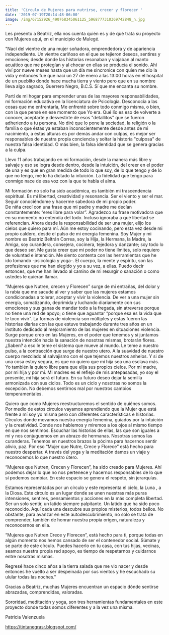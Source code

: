 ```yaml
---
title: 'Círculo de Mujeres para nutrirse, crecer y florecer '
date: '2019-07-19T20:14:48-06:00'
image: /img/67152926_490768345061125_5968777310369742848_n.jpg
---
```

Les presento a Beatriz, ella nos cuenta quién es y de qué trata su proyecto con Mujeres aquí, en el municipio de Mulegé. 

"Nací del vientre de una mujer soñadora, emprendedora y de apariencia independiente. Un vientre cariñoso en el que se tejieron deseos, sentires y emociones; desde donde las historias resonaban y viajaban al manto acuático que me protegían y al chocar en ellas se producía el sonido.           Ahí viví por nueve meses hasta que un día me sincronice con quien me dio la vida y entonces fue que nací un 27 de enero a las 13:00 horas en el hospital de un pueblito donde hace mucha tierra y viento pero que en su nombre lleva algo sagrado, Guerrero Negro, B.C.S.                                                                   Sí que me encanta su nombre.

Partí de mi hogar para emprender unas de las mayores responsabilidades, mi formación educativa en la licenciatura de Psicología.                                                                       Desconocía a las cosas que me enfrentaría, Me enfrenté sobre todo conmigo misma, o bien, con la que pensé en ese momento que Yo era. Qué lío es eso de volverte a conocer, aceptarte y desvestirte  de esos "detallitos" que se fueron adheriendo a tu persona. No diré que lo pone la sociedad, la religión o la familia o que éstas ya estaban inconscientemente desde antes de mi nacimiento, a estas alturas es por demás andar con culpas, es mejor ser responsables de nuestra propia conciencia y soltar la historia "culposa" de nuestra falsa identidad. O más bien, la falsa identidad que se genera gracias a la culpa. 

Llevo 11 años trabajando en mi formación, desde la manera más libre y salvaje y eso se logra desde dentro, desde la intuición, del creer en el poder de una y es que en gran medida de todo lo que soy, de lo que tengo y de lo que no tengo, me lo ha dictado la intuición. La fidelidad que tengo para conmigo nace de esa voz con la que te habla el alma.                                                                      

Mi formación no solo ha sido académica,  es también mi trascendencia espiritual. Es mi libertad, creatividad y resonancia. Ser el viento y ser el mar. Seguir conociéndome y hacerme sabedora de mi propio poder.\
De niña crecí con una frase que mi padre y madre me decían constantemente: “eres libre para volar”. Agradezco su frase motivadora que en su momento no entendía del todo. Incluso ignoraba a qué libertad se referencian. Ahora desde la responsabilidad de ser una mujer, elijo  los cielos que quiero para mí. Aún me estoy cocinando, pero esta vez desde mi propio caldero, desde el pulso de mi energía femenina.
Soy Mujer y mi nombre es Beatriz Beltrán Correa, soy la Hija, la Hermana, la Madre, la Amiga, soy  curandera, consejera, cocinera, tejedora y  danzante; soy todo lo que deseo ser. Me gusta creer que mi poder no tiene límites, solo requiero de voluntad e intención.                                                                                                                    Me siento contenta con las herramientas que he ido tomando -psicología y yoga-. El cuerpo, la mente y espíritu, son las profesiones que me han elegido y yo a su vez, a ellas.  Puedo decir entonces, que me han llevado al camino de mi resurgir o sanación o como ustedes le quieran llamar.  

“Mujeres que Nutren, crecen y Florecen” surge de mi entrañas, del dolor y la rabia que me sacude al ver y saber que las mujeres estamos condicionadas a tolerar, aceptar y vivir la violencia.  De ver a una mujer sin energía, somatizando, deprimida y luchando diariamente con sus emociones y sus ganas de mandar todo a la fregada, sin atreverse porque no tiene una red de apoyo; o tiene que aguantar “porque esa es la vida que le toco vivir”.                                                                                      La formas de violencia son múltiples y estas fueron las historias diarias con las que estuve trabajando durante tres años en un instituto dedicado al mejoramiento de las mujeres en situaciones violencia.                                                                                                                                            Surge porque creo en las Mujeres, en el poder que tenemos y si juntamos nuestra intención hacia la sanación de nosotras mismas, brotarán flores. ¿Saben? a eso le teme el sistema que mueve al mundo. Le teme a nuestro pulso, a la contracción que surge de nuestro utero. A la suavidad de nuestro cuerpo mezclado al salvajismo con el que tejemos nuestros anhelos. Y si de una cosa estoy segura, es que no quiero que mi hija sea una esclava más. Yo también la quiero libre para que elija sus propios cielos. Por mi madre, por mi hija y por mí. Mi madres es el reflejo de mis antepasadas, yo soy el presente, mi hija será el futuro. En su futuro deseo dejar la semilla armonizada con sus ciclos. Todo es un ciclo y nosotras no somos la excepción. No debemos sentirnos mal por nuestros cambios temperamentales. 

Quiero que como Mujeres reestructuremos el sentido de quiénes somos. Por medio de estos círculos vayamos aprendiendo que la Mujer que está frente a mí soy yo misma pero con diferentes características e historias. Círculos donde movamos nuestra energía femenina, guiados por la intuición y la creatividad. Donde nos hablemos y miremos a los ojos al mismo tiempo en que nos sentimos. Escuchar las historias de ellas, las que son iguales a mí y nos conjuguemos en un abrazo de hermanas. Nosotras somos las curanderas. Tenemos en nuestros brazos la pócima para hacernos sentir alivio, paz. Por eso “Mujer que Nutre, Crece y Florece” está hecho para nuestro despertar. A través del yoga y la meditación damos un viaje y reconocemos lo que nuestro útero. 

“Mujeres que Nutren, Crecen y Florecen”,  ha sido creado para Mujeres. Ahí podemos dejar lo que no nos pertenece y hacernos responsables de lo que sí podemos cambiar.                                                                                                                               En este espacio se genera el respeto, sin jerarquías.                                                                           

Estamos representadas por un círculo y este representa el cielo, la Luna , a la Diosa. Este círculo es un lugar donde se unen nuestras más puras intensiones, sentires, pensamientos y acciones en la más completa libertad.  Ser un solo sentir, un latido siempre palpitante. Un latido que ha sido poco reconocido. Aquí cada una descubre sus propios misterios, todos bellos. No obstante, para avanzar en este autodescubrimiento, no solo se trata de comprender, también de honrar nuestra propia origen,  naturaleza y reconocernos en ella.                                                                                                                                                              

“Mujeres que Nutren Crece y Florecen”, está hecho para ti, porque todas en algún momento nos hemos cansado de ser el  contenedor social. 
Súmate y se parte de este círculo. Puedes hacerlo en tu casa, con tus hijas, vecinas, seamos nuestra propia red apoyo, es tiempo de respetarnos y cuidarnos entre nosotras mismas. 

Regresé hace cinco años a la tierra salada que me vio nacer y desde entonces  he vuelto a ser despeinada por sus vientos y he escuchado su ulular todas las noches."

Gracias a Beatriz, muchas Mujeres encuentran un espacio dónde sentirse abrazadas, comprendidas, valoradas.

Sororidad,  meditación y yoga, son tres herramientas fundamentales en este proyecto donde todas somos diferentes y a la vez una misma.

Patricia Valenzuela

<https://tintanegrasr.blogspot.com/>
